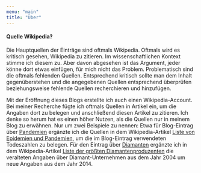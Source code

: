 ```yaml
---
menu: "main"
title: "Über"
---
```


#### Quelle Wikipedia?

Die Hauptquellen der Einträge sind oftmals Wikipedia. Oftmals wird es kritisch gesehen, Wikipedia zu zitieren. Im wissenschaftlichen Kontext stimme ich diesem zu. Aber davon abgesehen ist das Argument, jeder könne dort etwas einfügen, für mich nicht das Problem. Problematisch sind die oftmals fehlenden Quellen. Entsprechend kritisch sollte man dem Inhalt gegenüberstehen und die angegebenen Quellen entsprechend überprüfen beziehungsweise fehlende Quellen recherchieren und hinzufügen.

Mit der Eröffnung dieses Blogs erstellte ich auch einen Wikipedia-Account. Bei meiner Recherche fügte ich oftmals Quellen in Artikel ein, um die Angaben dort zu belegen und anschließend diesen Artikel zu zitieren. Ich denke so herum hat es einen höher Nutzen, als die Quellen nur in meinem Blog zu erwähnen. Nur um zwei Beispiele zu nennen: Etwa für Blog-Eintrag über [Pandemien](2015/12/pandemien-sich-weltweit-ausbreitende-krankheiten/) ergänzte ich die Quellen in dem Wikipedia-Artikel [Liste von Epidemien und Pandemien](https://de.wikipedia.org/wiki/Liste_von_Epidemien_und_Pandemien), um die im Blog-Eintrag verwendeten Todeszahlen zu belegen. Für den Eintrag über [Diamanten](/2016/01/diamanten-vom-haertesten-stoff-bis-zum-fluessigen-blut/) ergänzte ich in dem Wikipedia-Artikel [Liste der größten Diamantenproduzenten](https://de.wikipedia.org/wiki/Liste_der_gr%C3%B6%C3%9Ften_Diamantenproduzenten) die veralteten Angaben über Diamant-Unternehmen aus dem Jahr 2004 um neue Angaben aus dem Jahr 2014.